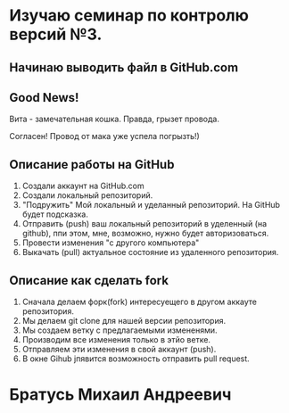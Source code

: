 # Изучаю семинар по контролю версий №3.

## Начинаю выводить файл в GitHub.com

## Good News! 

Вита - замечательная кошка. Правда, грызет провода. 

Согласен! Провод от мака уже успела погрызть!)

## __Описание работы на GitHub__

1. Создали аккаунт на GitHub.com 
2. Создали локальный репозиторий.
3. "Подружить" Мой локальный и уделанный репозиторий. На GitHub будет подсказка. 
4. Отправить (push) ваш локальный репозиторий в уделенный (на github), ппи этом, мне, возможно, нужно будет авторизоваться. 
5. Провести изменения "с другого компьютера"
6. Выкачать (pull) актуальное состояние из удаленного репозитория.
   
## __Описание как сделать fork__
1. Сначала делаем форк(fork) интересуещего в другом аккауте репозитория.
2. Мы делаем git clone  для нашей версии репозитория.
3. Мы создаем ветку с предлагаемыми измененями.
4. Производим все изменения только в этйо ветке.
5. Отправляем эти изменения в свой аккаунт (push).
6. В окне Gihub jпявится возможность отправить pull request.

# Братусь Михаил Андреевич